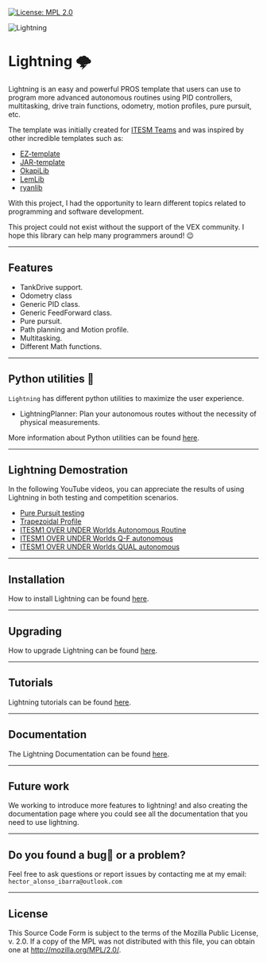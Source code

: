 [![License: MPL 2.0](https://img.shields.io/badge/License-MPL%202.0-brightgreen.svg)](https://opensource.org/licenses/MPL-2.0)

![Lightning](https://hectoralonso18.github.io/Lightninglib/assets/images/Lightning_social_card-e363187a4826ffa2dbbc4f8a6b760ddb.png)
# Lightning 🌩️
Lightning is an easy and powerful PROS template that users can use to program more advanced autonomous routines using PID controllers, multitasking, drive train functions, odometry, motion profiles, pure pursuit, etc.

The template was initially created for [ITESM Teams](https://www.instagram.com/tec_robotics/) and was inspired by other incredible templates such as:

* [EZ-template](https://github.com/EZ-Robotics/EZ-Template?tab=readme-ov-file)
* [JAR-template](https://github.com/JacksonAreaRobotics/JAR-Template)
* [OkapiLib](https://github.com/OkapiLib/OkapiLib)
* [LemLib](https://github.com/LemLib/LemLib/blob/master/README.md?plain=1)
* [ryanlib](https://github.com/Ryan4253/ryanlib)

With this project, I had the opportunity to learn different topics related to programming and software development.

This project could not exist without the support of the VEX community. I hope this library can help many programmers around! 😉

---
## Features
* TankDrive support.
* Odometry class
* Generic PID class.
* Generic FeedForward class.
* Pure pursuit.
* Path planning and Motion profile. 
* Multitasking. 
* Different Math functions. 
---

## Python utilities 🐍
``Lightning`` has different python utilities to maximize the user experience.

* LightningPlanner: Plan your autonomous routes without the necessity of physical measurements.  

More information about Python utilities can be found [here](https://hectoralonso18.github.io/Lightninglib/docs/category/python-utilities--).

---
## Lightning Demostration
In the following YouTube videos, you can appreciate the results of using Lightning in both testing and competition scenarios. 

* [Pure Pursuit testing](https://www.youtube.com/watch?v=6EuZdJf89HI)
* [Trapezoidal Profile](https://www.youtube.com/watch?v=WZaXgi8o368)
* [ITESM1 OVER UNDER Worlds Autonomous Routine](https://www.youtube.com/watch?v=hosBW9l6dMY)
* [ITESM1 OVER UNDER Worlds Q-F autonomous](https://youtu.be/sDA6RqO024Y)
* [ITESM1 OVER UNDER Worlds QUAL autonomous](https://www.youtube.com/watch?v=LpFiJdZ04_4)

---
## Installation 
How to install Lightning can be found [here](https://hectoralonso18.github.io/Lightninglib/docs/Getting-started/Installation). 

---

## Upgrading
How to upgrade Lightning can be found [here](https://hectoralonso18.github.io/Lightninglib/docs/Getting-started/Upgrading).

---
## Tutorials
Lightning tutorials can be found [here](https://hectoralonso18.github.io/Lightninglib/docs/category/tutorials-).

---

## Documentation
The Lightning Documentation can be found [here](https://hectoralonso18.github.io/Lightninglib/docs/category/documentation-).

---

## Future work
We working to introduce more features to lightning! and also creating the documentation page where you could see all the documentation that you need to use lightning. 

---

## Do you found a bug🐛 or a problem?
Feel free to ask questions or report issues by contacting me at my email: ``hector_alonso_ibarra@outlook.com``

---

## License
This Source Code Form is subject to the terms of the Mozilla Public License, v. 2.0. If a copy of the MPL was not distributed with this file, you can obtain one at http://mozilla.org/MPL/2.0/.

